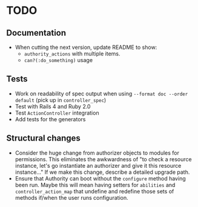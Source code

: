 # TODO

## Documentation

- When cutting the next version, update README to show:
  - `authority_actions` with multiple items.
  - `can?(:do_something)` usage

## Tests

- Work on readability of spec output when using `--format doc --order default` (pick up in `controller_spec`)
- Test with Rails 4 and Ruby 2.0
- Test `ActionController` integration
- Add tests for the generators

## Structural changes

- Consider the huge change from authorizer objects to modules for permissions. This eliminates the awkwardness of "to check a resource instance, let's go instantiate an authorizer and give it this resource instance..." If we make this change, describe a detailed upgrade path.
- Ensure that Authority can boot without the `configure` method having been run. Maybe this will mean having setters for `abilities` and `controller_action_map` that undefine and redefine those sets of methods if/when the user runs configuration.
